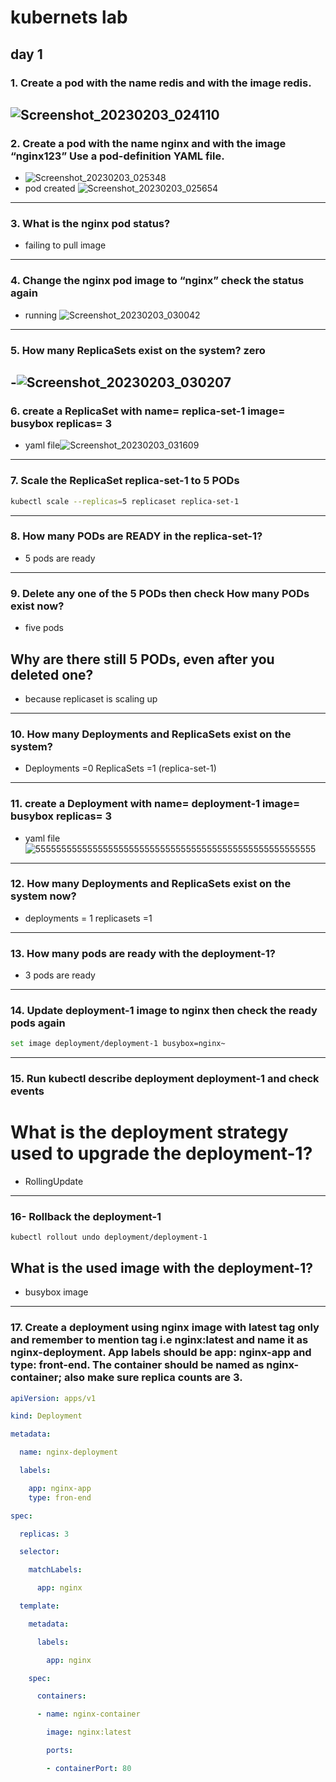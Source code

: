 # kubernets lab
## day 1
### 1. Create a pod with the name redis and with the image redis.
![Screenshot_20230203_024110](https://user-images.githubusercontent.com/116673091/216484321-3d677ec9-1b94-47cb-816c-a36ef102eee5.png)
---
### 2. Create a pod with the name nginx and with the image “nginx123” Use a pod-definition YAML file.
- ![Screenshot_20230203_025348](https://user-images.githubusercontent.com/116673091/216484945-832276a3-d784-4c98-8d7b-4ec5fe8407a5.png)
- pod created
![Screenshot_20230203_025654](https://user-images.githubusercontent.com/116673091/216485458-48f32409-6775-45c5-ad7c-3b2f4d87a47a.png)
---
### 3. What is the nginx pod status?
- failing to pull image
---
### 4. Change the nginx pod image to “nginx” check the status again
- running ![Screenshot_20230203_030042](https://user-images.githubusercontent.com/116673091/216485960-0ed048ec-9eb0-49bc-b423-d21d5fd34a85.png)
---
### 5. How many ReplicaSets exist on the system? zero
-![Screenshot_20230203_030207](https://user-images.githubusercontent.com/116673091/216486078-693593bc-90d8-4ad7-a641-388b40810898.png)
---
### 6.  create a ReplicaSet with name= replica-set-1 image= busybox replicas= 3
- yaml file![Screenshot_20230203_031609](https://user-images.githubusercontent.com/116673091/216487747-1ff1d895-84a9-4989-a7e6-75595142be7c.png)
---
### 7. Scale the ReplicaSet replica-set-1 to 5 PODs
```bash
kubectl scale --replicas=5 replicaset replica-set-1
```
---
### 8. How many PODs are READY in the replica-set-1?
- 5 pods are ready 
---
### 9. Delete any one of the 5 PODs then check How many PODs exist now? 
- five pods
## Why are there still 5 PODs, even after you deleted one? 
- because replicaset is scaling up
---
### 10. How many Deployments and ReplicaSets exist on the system?
- Deployments =0 ReplicaSets =1 (replica-set-1)
---
### 11. create a Deployment with name= deployment-1 image= busybox replicas= 3
- yaml file ![555555555555555555555555555555555555555555555555555555](https://user-images.githubusercontent.com/116673091/216492271-5090f8a3-7bca-4aa8-bc1d-b44f80e15f96.png)
---
### 12. How many Deployments and ReplicaSets exist on the system now?
- deployments = 1 replicasets =1
---
### 13. How many pods are ready with the deployment-1?
- 3 pods are ready 
---
### 14. Update deployment-1 image to nginx then check the ready pods again
```bash
set image deployment/deployment-1 busybox=nginx~
```
---
### 15. Run kubectl describe deployment deployment-1 and check events 
# What is the deployment strategy used to upgrade the deployment-1?
- RollingUpdate
---
### 16- Rollback the deployment-1
```kubectl rollout undo deployment/deployment-1```
## What is the used image with the deployment-1?
- busybox image
---
### 17.  Create a deployment using nginx image with latest tag only and remember to mention tag i.e nginx:latest and name it as nginx-deployment. App labels should be app: nginx-app and type: front-end. The container should be named as nginx-container; also make sure replica counts are 3.
``` yaml 
apiVersion: apps/v1

kind: Deployment

metadata:

  name: nginx-deployment

  labels:

    app: nginx-app
    type: fron-end

spec:

  replicas: 3

  selector:

    matchLabels:

      app: nginx

  template:

    metadata:

      labels:

        app: nginx

    spec:

      containers:

      - name: nginx-container

        image: nginx:latest

        ports:

        - containerPort: 80
```

